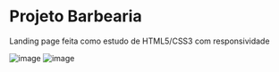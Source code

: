 ﻿# Projeto Barbearia
 Landing page feita como estudo de HTML5/CSS3 com responsividade
 
 ![image](https://user-images.githubusercontent.com/105018656/167313544-88a9b982-d5d5-49fb-97e1-452314c83baf.png)
![image](https://user-images.githubusercontent.com/105018656/167313548-f8b3acef-a8ee-4a49-8dee-0a6d2d096e1f.png)

